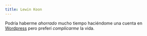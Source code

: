 ```yaml
---
title: Lewin Koon
---
```


Podría haberme *ahorrado* mucho tiempo haciéndome una cuenta en [Wordpress](https://wordpress.com) pero preferí *complicarme* la vida.

<!-- Escribo mayormente sobre *tecnología* aunque de vez en cuando también subo *rutas de montaña*. -->